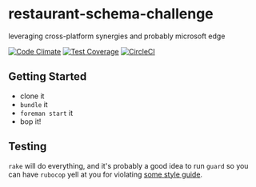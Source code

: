 # restaurant-schema-challenge
leveraging cross-platform synergies and probably microsoft edge


[![Code Climate](https://codeclimate.com/github/mach-kernel/restaurant-schema-challenge/badges/gpa.svg)](https://codeclimate.com/github/mach-kernel/restaurant-schema-challenge)
[![Test Coverage](https://codeclimate.com/github/mach-kernel/restaurant-schema-challenge/badges/coverage.svg)](https://codeclimate.com/github/mach-kernel/restaurant-schema-challenge/coverage)
[![CircleCI](https://circleci.com/gh/mach-kernel/restaurant-schema-challenge/tree/master.svg?style=shield)](https://circleci.com/gh/mach-kernel/restaurant-schema-challenge/tree/master)

## Getting Started

 - clone it
 - `bundle` it 
 - `foreman start` it
 - bop it!

## Testing

`rake` will do everything, and it's probably a good idea to run `guard` so you can have `rubocop` yell at you for violating [some style guide](https://xkcd.com/1513/).